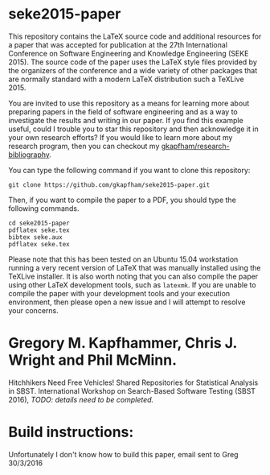 # seke2015-paper

This repository contains the LaTeX source code and additional resources for a paper that was accepted for publication at
the 27th International Conference on Software Engineering and Knowledge Engineering (SEKE 2015). The source code of the
paper uses the LaTeX style files provided by the organizers of the conference and a wide variety of other packages that
are normally standard with a modern LaTeX distribution such a TeXLive 2015.

You are invited to use this repository as a means for learning more about preparing papers in the field of software
engineering and as a way to investigate the results and writing in our paper. If you find this example useful, could I
trouble you to star this repository and then acknowledge it in your own research efforts? If you would like to learn
more about my research program, then you can checkout my
[gkapfham/research-bibliography](https://github.com/gkapfham/research-bibliography).

You can type the following command if you want to clone this repository:

```shell
git clone https://github.com/gkapfham/seke2015-paper.git
```

Then, if you want to compile the paper to a PDF, you should type the following commands.

```shell
cd seke2015-paper
pdflatex seke.tex
bibtex seke.aux
pdflatex seke.tex
```

Please note that this has been tested on an Ubuntu 15.04 workstation running a very recent version of LaTeX that was
manually installed using the TeXLive installer.  It is also worth noting that you can also compile the paper using other
LaTeX development tools, such as `latexmk`. If you are unable to compile the paper with your development tools and your
execution environment, then please open a new issue and I will attempt to resolve your concerns.

# Gregory M. Kapfhammer, Chris J. Wright and Phil McMinn.
Hitchhikers Need Free Vehicles! Shared Repositories for Statistical Analysis in SBST.
International Workshop on Search-Based Software Testing (SBST 2016),
_TODO: details need to be completed._

# Build instructions:
Unfortunately I don't know how to build this paper, email sent to Greg 30/3/2016
